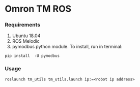 # Omron TM ROS
### Requirements
1. Ubuntu 18.04
2. ROS Melodic
3. pymodbus python module. To install, run in terminal:
```
pip install  -U pymodbus
```
### Usage
```
roslaunch tm_utils tm_utils.launch ip:=<robot ip address>
```
